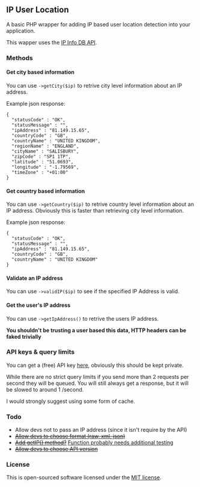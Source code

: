 ## IP User Location

A basic PHP wrapper for adding IP based user location detection into your application.

This wapper uses the [IP Info DB API](http://ipinfodb.com/ip_location_api.php).

### Methods

#### Get city based information
You can use `->getCity($ip)` to retrive city level information about an IP address.

Example json response:

```
{
  "statusCode" : "OK",
  "statusMessage" : "",
  "ipAddress" : "81.149.15.65",
  "countryCode" : "GB",
  "countryName" : "UNITED KINGDOM",
  "regionName" : "ENGLAND",
  "cityName" : "SALISBURY",
  "zipCode" : "SP1 1TP",
  "latitude" : "51.0693",
  "longitude" : "-1.79569",
  "timeZone" : "+01:00"
}
```

#### Get country based information
You can use `->getCountry($ip)` to retrive country level information about an IP address. Obviously this is faster than retrieving city level information.

Example json response:

```
{
  "statusCode" : "OK",
  "statusMessage" : "",
  "ipAddress" : "81.149.15.65",
  "countryCode" : "GB",
  "countryName" : "UNITED KINGDOM"
}
```

#### Validate an IP address
You can use `->validIP($ip)` to see if the specified IP Address is valid.

#### Get the user's IP address
You can use `->getIpAddress()` to retrive the users IP address.

**You shouldn't be trusting a user based this data, HTTP headers can be faked trivially**

### API keys & query limits
You can get a (free) API key [here](http://ipinfodb.com/register.php), obviously this should be kept private.

While there are no strict query limits if you send more than 2 requests per second they will be queued. You will still always get a response, but it will be slowed to around 1 /second.

I would strongly suggest using some form of cache.

### Todo
- Allow devs not to pass an IP address (since it isn't require by the API)
- ~~[Allow devs to choose format (raw, xml, json)](https://github.com/BeingTomGreen/IP-User-Location/commit/b98be870b9ab725eaa49b09934eb6da26a8a3c18)~~
- ~~[Add getIP() method?](https://github.com/BeingTomGreen/IP-User-Location/commit/28e8d7882a370fb59c0b5ab306bad0ed2fa35b9b)~~ [Function probably needs additional testing](http://stackoverflow.com/questions/1634782/what-is-the-most-accurate-way-to-retrieve-a-users-correct-ip-address-in-php)
- ~~[Allow devs to choose API version](https://github.com/BeingTomGreen/IP-User-Location/commit/1a698e07d7ba6c7a3f190e0bad91f22e83694fc1)~~

### License

This is open-sourced software licensed under the [MIT license](http://opensource.org/licenses/MIT).